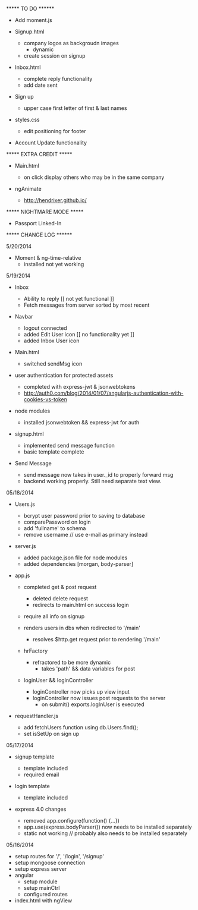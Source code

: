 ***** TO DO ****** 

- Add moment.js

- Signup.html
  - company logos as backgroudn images
    - dynamic
  - create session on signup

- Inbox.html
  - complete reply functionality
  - add date sent

- Sign up
  - upper case first letter of first & last names

- styles.css
  - edit positioning for footer

- Account Update functionality


***** EXTRA CREDIT ***** 
- Main.html
  - on click display others who may be in the same company

- ngAnimate
  - http://hendrixer.github.io/


***** NIGHTMARE MODE *****
- Passport Linked-In


***** CHANGE LOG ******

5/20/2014
- Moment & ng-time-relative
  - installed not yet working

5/19/2014
- Inbox
  - Ability to reply [[ not yet functional ]]
  - Fetch messages from server sorted by most recent

- Navbar
  - logout connected
  - added Edit User icon [[ no functionality yet ]]
  - added Inbox User icon

- Main.html
  - switched sendMsg icon


- user authentication for protected assets
  - completed with express-jwt & jsonwebtokens
   - http://auth0.com/blog/2014/01/07/angularjs-authentication-with-cookies-vs-token


- node modules
  - installed jsonwebtoken && express-jwt for auth

- signup.html
  - implemented send message function 
  - basic template complete

- Send Message
  - send message now takes in user._id to properly forward msg
  - backend working properly. Still need separate text view.

05/18/2014
- Users.js
  - bcrypt user password prior to saving to database
  - comparePassword on login
  - add 'fullname' to schema
  - remove username // use e-mail as primary instead

- server.js
  - added package.json file for node modules
  - added dependencies [morgan, body-parser]

- app.js
  - completed get & post request
    - deleted delete request
    - redirects to main.html on success login
  - require all info on signup
  - renders users in dbs when redirected to '/main'
    - resolves $http.get request prior to rendering '/main'

  - hrFactory
    - refractored to be more dynamic
      - takes 'path' && data variables for post

  - loginUser && loginController
    - loginController now picks up view input
    - loginController now issues post requests to the server
      - on submit() exports.logInUser is executed
    
- requestHandler.js
  - add fetchUsers function using db.Users.find();
  - set isSetUp on sign up


05/17/2014
- signup template
  - template included
  - required email 

- login template
  - template included

- express 4.0 changes 
  - removed app.configure(function() {...})
  - app.use(express.bodyParser()) now needs to be installed separately
  - static not working // probably also needs to be installed separately



05/16/2014
- setup routes for '/', '/login', '/signup'
- setup mongoose connection
- setup express server
- angular
  - setup module
  - setup mainCtrl
  - configured routes
- index.html with ngView